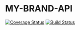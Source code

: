 # MY-BRAND-API

[![Coverage Status](https://coveralls.io/repos/github/mfrank37/MY-BRAND-API/badge.svg?branch=ch-test-endpoints)](https://coveralls.io/github/mfrank37/MY-BRAND-API?branch=ch-test-endpoints)
[![Build Status](https://travis-ci.com/mfrank37/MY-BRAND-API.svg?branch=ch-test-endpoints)](https://travis-ci.com/mfrank37/MY-BRAND-API)
